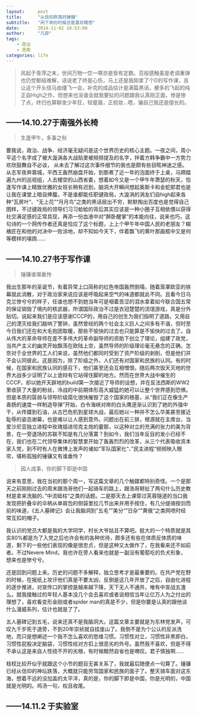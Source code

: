 ```yaml
---
layout:     post
title:      "从信仰跌落的锤镰"
subtitle:   "闲下来的时候总是喜欢瞎想"
date:       2014-11-02 18:53:00
author:     "凡辞"
tags:
    - 政治
    - 思索
categories: life
---
```


> 风起于青萍之末，世间万物一饮一啄亦是皆有定数。百般感触虽是老调重弹也仍觉郁结难解，话说老了终是心伤，马上还是我刚拿了个D的写作课，且让这个开头信马由缰飞一会，补完的成品估计是满篇黑话，梗多的飞起的纯正自High之作，但想来也没谁会就我要扯的问题跟我认真刚正面，惨是惨了点，终归也算聊发少年狂，轻蹙眉，正梳妆…嗯，骗自己我还是擅长的。

## ——14.10.27于南强外长椅

> 生逢甲午，多事之秋

要我说，政治、战争、经济毫无疑问是这个世界历史的核心主题。一夜之间，周小平这个名字成了被大漩涡各大战贴里被频频提及的名字，拌着方韩争霸中一方势力欢欣鼓舞自不必谈， 从未去了解过这次事件细节的我也是颇有些目眩神迷之感。从志军夜奔蓉城，平西王轰然崩盘开始，到那煮了近一年的泡面终于上桌，马蹄踏遍九州的巡视组，人去楼空的山西省委，想着如今又是一个甲午年萧瑟的秋天，恰逢写作课上精致优雅的女班长稍有迟到，脑洞大开瞬间想起奥斯卡和金蛇郎君也是让我在课堂上暗自捧腹。不是谁都能任职键政局，大漩涡的涡友们自high起来各种“瓦房叶”、“无上花”“月月鸟”之类的黑话层出不穷，默默掏出百度也是觉得自己图样，不过键政局的领导们习习蛤蛤的背后其实应该是一种小圈子互相依偎以获得社交满足感的正常具现，再添一份血液中对“醉卧醒掌”的本能向往，说来也巧，这句诗的一个网传作者还真是恰应了这个标题，上上个甲午年中国人民的老朋友？糊裱匠在和他的对决中一败涂地，却不知如今天下，伴着飘飞的黄叶那画框中又是何等模样的堪舆……

## ——14.10.27书于写作课

> 锤镰谁堪垂怜

我出生那年的圣诞节，有着异常上口简称的红色帝国轰然倒塌，随着笼罩欧亚的铁幕就此消散，对于政治家来说应该是呼吸起来空气的味道都就此不同。且看今日乌克兰惨兮兮的样子，任谁也想不到她当年可是咽着苦涩的泪水拿着如今联合国五常的保证销毁了境内的核武器，所谓国际政治不过是衣冠楚楚的流氓游戏，真是分外贴切。说起来我们是应该感谢CCCP的，用自己的创生为我们指明了道路，又用自己的湮灭给我们敲响了警钟，虽然曾经的两个社会主义巨人之间多有不谐，但时至今日我们还在和大毛抱团取暖，那些不愉快的过去也只能算是不愉快的过去了。自从伟大的革命导师在差不多伟大的革命副导师的资助下创立了理论，组建了政党， 当共产主义的幽灵开始飘荡在欧陆上空，虽然导师的阶级理论毫无悬念的正确，怎奈对于全世界的工人们来说，虽然他们都同时受到了资产阶级的剥削，但是他们并不会认同彼此。这是因为，除了阶级之外，人们还有对国家和民族的认同。有的时候，在国家和民族认同的感召下，他们甚至还会互相憎恨。随后两次毁天灭地的世界大战多少证明了以上诡辩有它站得住脚的地方。然而在世界大战中催生的CCCP，却以她开天辟地的build第一次接近了导师的设想，并在反法西斯的WW2里收获了大量的粉丝，冷战的中前期体形高大威猛的她可以让整个世界感到恐惧。但是本质的孱弱与领导阶级腐化很快摧毁了这个国家的根基，从“我们正在像生产香肠的速度一样制造导弹”开始，白令海峡对岸的白头鹰逐渐认识到了她的外强中干，从传媒到石油，从古巴危机到星球大战，最后她以一种并不怎么华美甚至接近耻辱的姿态谢幕，也是难以让人感到意外。问题出在前三排，根源就在主席台，当爱沙尼亚独立进程中玫瑰插进坦克主炮的霎那，以这种对立的充满的张力的美为背景，在一旁退场的苏联不知是有几分落寞？到如今，我们当年反目的发小已经不在，我们也在二代领导集体的智慧里开始了轰轰烈烈的改革，从三个代表吸收资本家入党，到不时有人在微博上发声的诸如”军队国家化“、”民主进程“频频映入眼帘，堪称孤独的锤镰又有谁垂怜？

> 因人成事，你的脚下即是中国

说来有意思，我在当初的那个周一，写这篇文章的几个触媒都特别奇怪。一个是那天之前刚刚过去的周末跟浩哥他们一起骑车的路上，跟浩哥掰扯了两句什么历史教材是拿来洗脑的、”中流砥柱“之类的话题。二是那天去上课穿过芙蓉隧道的当口我发现把折叠伞的伞柄从单肩包的侧袋里拉几节出来并用手按住，有几分缇骑按剑而前的味道，《五人墓碑记》会让我脑洞到”五毛“”美分“”日杂“”黄俄“之类网喷时经常互扣的帽子。

我认识的党员大都是我的大学同学，村长大爷姑且不算吧。挺大的一个特质就是其实80%都是为了入党之后也许会有的各种优待，颇多还有些在体质反体质的味道，剩下的一些他们表现的像是很忠贞，但是这种又太做作了，在我看来还不如前者。不过Nevere Mind，我也许在旁人看来也就是一副没有葡萄吃的负犬形象，想来也是惨兮兮。

还是回到问题上来。历史的问题不多解释，独立思考才是最重要的。在共产党在野的时候，在报纸上攻讦他们真是不要太凶，反倒是这几年开放了之后，自由化进程的逐步推进，对宣传口的掌控是越来越下降，天下无人不通共，唯有中宣战五渣么。就我接触过的年轻人基本没几个会去喜欢或者说相信当年让亿万人为之付出的理想了，喜欢看变形金刚或者spider man的真是不少，但是你要是认真的跟他谈什么漫威系列，估计也就是了了。

五人墓碑记到五毛，说来还真不是我脑洞大。这篇文章主要就是为东林党发声，可叹九千岁死于道旁，不到20年崇祯就自挂崖山了。我倒不是为个公认的反派洗地，而只是想阐述一个我不怎么喜欢的思维习惯。习惯性对立，习惯性非黑即白，习惯性屁股决定脑袋，习惯性给对方扣上很恶劣的外号。虽然我不喜欢，但是不得不承认这是来自人性绕不开的劣根，有时候黯然自省也是喟叹。君子慎独啊……

枝杈比较开似乎就跟这个小节的题目无甚关系了，我就最后随便点一句算了。锤镰已经从信仰的神坛跌落，大概就只能劳驾国家和民族的面子了。整天骑车面对这东海，想着不远的没加盖的太平洋，真的是，你的脚下即是中国，你是光明的，中国就是光明的。鸡汤一句，权且收尾。

## ——14.11.2    于实验室


